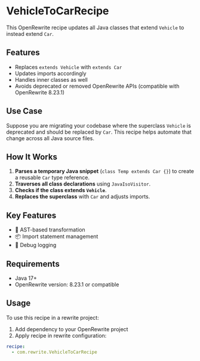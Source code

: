 # VehicleToCarRecipe

This OpenRewrite recipe updates all Java classes that extend `Vehicle` to instead extend `Car`.

## Features

- Replaces `extends Vehicle` with `extends Car`
- Updates imports accordingly
- Handles inner classes as well
- Avoids deprecated or removed OpenRewrite APIs (compatible with OpenRewrite 8.23.1)

## Use Case

Suppose you are migrating your codebase where the superclass `Vehicle` is deprecated and should be replaced by `Car`. This recipe helps automate that change across all Java source files.

## How It Works

1. **Parses a temporary Java snippet** (`class Temp extends Car {}`) to create a reusable `Car` type reference.
2. **Traverses all class declarations** using `JavaIsoVisitor`.
3. **Checks if the class extends `Vehicle`**.
4. **Replaces the superclass** with `Car` and adjusts imports.


## Key Features
- 🚀 AST-based transformation
- 📦 Import statement management
- 🐛 Debug logging

## Requirements

- Java 17+
- OpenRewrite version: 8.23.1 or compatible

## Usage

To use this recipe in a rewrite project:

1. Add dependency to your OpenRewrite project
2. Apply recipe in rewrite configuration:
```yaml
recipe:
  - com.rewrite.VehicleToCarRecipe
```

